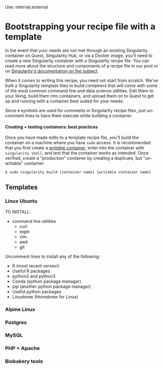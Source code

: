 Use: internal,external

# Bootstrapping your recipe file with a template
In the event that your needs are not met through an existing Singularity container on Quest, Singularity Hub, or via a Docker image, you'll need to create a new Singularity container with a Singularity recipe file. You can read more about the structure and components of a recipe file in our post or on [Singularity's documentation on the subject](http://singularity.lbl.gov/docs-recipes).

When it comes to writing this recipe, you need not start from scratch. We've built a Singularity template files to build containers that will come with some of the most common command line and data science utilities. Edit them to your liking, build them into containers, and upload them on to Quest to get up and running with a container best suited for your needs.

Since `#` symbols are used for comments in Singularity recipe files, just un-comment lines to have them execute while building a container.

#### Creating + testing containers: best practices
Once you have made edits to a template recipe file, you'll build the container on a machine where you have `sudo` access. It is recommended that you first create a [*writable* container](https://singularity.lbl.gov/docs-build-container#--writable), enter into the container with `singularity shell`, and test that the container works as intended. Once verified, create a "production" container by creating a duplicate, but "un-writable" container:

```bash
$ sudo singularity build [container name] [writable container name]
```


## Templates

### Linux Ubuntu

TO INSTALL:
- command line utilities
    + curl
    + wget
    + vim
    + awk
    + git

Uncomment lines to install any of the following:
- R (most recent version)
- Useful R packages
- python2 and python3
- Conda (python package manager)
- pip (another python package manager)
- Useful python packages
- Linuxbrew (Homebrew for Linux)

### Alpine Linux

### Postgres

### MySQL

### PHP + Apache

### Biobakery tools

